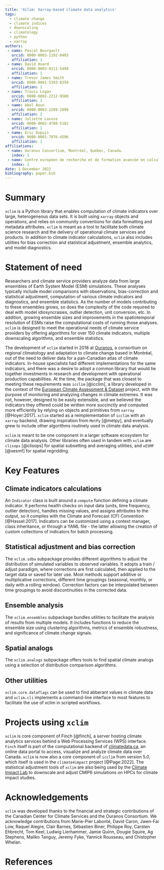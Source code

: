 ```yaml
---
title: 'Xclim: Xarray-based climate data analytics'
tags:
  - climate change
  - climate indices
  - downscaling
  - climatology
  - python
  - xarray
authors:
 - name: Pascal Bourgault
   orcid: 0000-0003-1192-0403
   affiliation: 1
 - name: David Huard
   orcid: 0000-0003-0311-5498
   affiliation: 1
 - name: Trevor James Smith
   orcid: 0000-0001-5393-8359
   affiliation: 1
 - name: Travis Logan
   orcid: 0000-0002-2212-9580
   affiliation: 1
 - name: Abel Aoun
   orcid: 0000-0003-2289-2890
   affiliation: 2
 - name: Juliette Lavoie
   orcid: 0000-0002-4708-5182
   affiliation: 1
 - name: Éric Dupuis
   orcid: 0000-0001-7976-4596
   affiliation: 1
affiliations:
 - name: Ouranos Consortium, Montréal, Québec, Canada.
   index: 1
 - name: Centre européen de recherche et de formation avancée en calcul scientifique (CERFACS)
   index: 2
date: 1 December 2022
bibliography: paper.bib
---
```


# Summary

`xclim` is a Python library that enables computation of climate indicators over large, heterogeneous data sets. It is built using `xarray` objects and operations, and relies on community conventions for data formatting and metadata attributes. `xclim` is meant as a tool to facilitate both climate science research and the delivery of operational climate services and products. In addition to climate indicator calculations, `xclim` also includes utilities for bias correction and statistical adjustment, ensemble analytics, and model diagnostics.

# Statement of need

Researchers and climate service providers analyze data from large ensembles of Earth System Model (ESM) simulations. These analyses typically include model comparisons with observations, bias-correction and statistical adjustment, computation of various climate indicators and diagnostics, and ensemble statistics. As the number of models contributing to these ensembles grows, so does the complexity of the code required to deal with model idiosyncrasies, outlier detection, unit conversion, etc. In addition, growing ensemble sizes and improvements in the spatiotemporal resolution of ESMs raise the computational costs of running those analyses. `xclim` is designed to meet the operational needs of climate service providers by offering algorithms for over 150 climate indicators, multiple downscaling algorithms, and ensemble statistics.

The development of `xclim` started in 2018 at [Ouranos](https://www.ouranos.ca), a consortium on regional climatology and adaptation to climate change based in Montréal, out of the need to deliver data for a pan-Canadian atlas of climate indicators. In-house specialists had different implementations for the same indicators, and there was a desire to adopt a common library that would tie together investments in research and development with operational production capabilities. At the time, the package that was closest to meeting these requirements was `icclim` [@icclim], a library developed in the context of the [European Climate Assessment & Dataset](https://www.ecad.eu/) project, with the purpose of monitoring and analyzing changes in climate extremes. It was not, however, designed to be easily extensible, and we believed the indicators they offered could be written more succinctly and computed more efficiently by relying on objects and primitives from `xarray` [@Hoyer:2017]. `xclim` started as a reimplementation of `icclim` with an `xarray` backend, drawing inspiration from `MetPy` [@metpy], and eventually grew to include other algorithms routinely used in climate data analysis.

`xclim` is meant to be one component in a larger software ecosystem for climate data analysis. Other libraries often used in tandem with `xclim` are `clisops` [@clisops] for spatial subsetting and averaging utilities, and `xESMF` [@xesmf] for spatial regridding.

# Key Features

## Climate indicators calculations

An `Indicator` class is built around a `compute` function defining a climate indicator. It performs health checks on input data (units, time frequency, outlier detection), handles missing values, and assigns attributes to the output, so it complies with the Climate and Forecast (CF) Convention [@Hassel:2017]. Indicators can be customized using a context manager, class inheritance, or through a YAML file - the latter allowing the creation of custom collections of indicators for batch processing.

## Statistical adjustment and bias correction

The `xclim.sdba` subpackage provides different algorithms to adjust the distribution of simulated variables to observed variables. It adopts a train / adjust paradigm, where corrections are first calculated, then applied to the target data or saved for later use. Most methods support additive or multiplicative corrections, different time groupings (seasonal, monthly, or daily with a rolling window). Correction factors can be interpolated between time groupings to avoid discontinuities in the corrected data.

## Ensemble analysis

The `xclim.ensembles` subpackage bundles utilities to facilitate the analysis of results from multiple models. It includes functions to reduce the ensemble size using clustering algorithms, metrics of ensemble robustness, and significance of climate change signals.

## Spatial analogs

The `xclim.analogs` subpackage offers tools to find spatial climate analogs using a selection of distribution comparison algorithms.

## Other utilities
`xclim.core.dataflags` can be used to find abberant values in climate data and  `xclim.cli` implements a command-line interface to most features to facilitate the use of xclim in scripted workflows.

# Projects using `xclim`

`xclim` is core component of Finch [@finch], a server hosting climate analytics services behind a Web Processing Services (WPS) interface. `Finch` itself is part of the computational backend of [climatedata.ca](https://climatedata.ca), an online data portal to access, visualize and analyze climate data over Canada. `xclim` is now also a core component of `icclim` from version 5.0, which itself is used in the `climate4impact` project [@Page:2022]. The statistical adjustment tools of  `xclim` are also being used by the [Climate Impact Lab](https://impactlab.org/) to downscale and adjust CMIP6 simulations on HPCs for climate impact studies.

# Acknowledgements

`xclim` was developed thanks to the financial and strategic contributions of the Canadian Center for Climate Services and the Ouranos Consortium. We acknowledge contributions from Marie-Pier Labonté, David Caron, Jwen-Fai Low, Raquel Alegre, Clair Barnes, Sébastien Biner, Philippe Roy, Carsten Ehbrecht, Tom Keel, Ludwig Lierhammer, Jamie Quinn, Dougie Squire, Ag Stephens, Maliko Tanguy, Jeremy Fyke, Yannick Rousseau, and Chistopher Whelan.

# References
